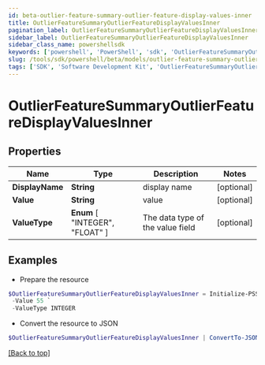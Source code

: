```yaml
---
id: beta-outlier-feature-summary-outlier-feature-display-values-inner
title: OutlierFeatureSummaryOutlierFeatureDisplayValuesInner
pagination_label: OutlierFeatureSummaryOutlierFeatureDisplayValuesInner
sidebar_label: OutlierFeatureSummaryOutlierFeatureDisplayValuesInner
sidebar_class_name: powershellsdk
keywords: ['powershell', 'PowerShell', 'sdk', 'OutlierFeatureSummaryOutlierFeatureDisplayValuesInner', 'BetaOutlierFeatureSummaryOutlierFeatureDisplayValuesInner'] 
slug: /tools/sdk/powershell/beta/models/outlier-feature-summary-outlier-feature-display-values-inner
tags: ['SDK', 'Software Development Kit', 'OutlierFeatureSummaryOutlierFeatureDisplayValuesInner', 'BetaOutlierFeatureSummaryOutlierFeatureDisplayValuesInner']
---
```



# OutlierFeatureSummaryOutlierFeatureDisplayValuesInner

## Properties

Name | Type | Description | Notes
------------ | ------------- | ------------- | -------------
**DisplayName** | **String** | display name | [optional] 
**Value** | **String** | value | [optional] 
**ValueType** |  **Enum** [  "INTEGER",    "FLOAT" ] | The data type of the value field | [optional] 

## Examples

- Prepare the resource
```powershell
$OutlierFeatureSummaryOutlierFeatureDisplayValuesInner = Initialize-PSSailpoint.BetaOutlierFeatureSummaryOutlierFeatureDisplayValuesInner  -DisplayName Aliza Chris `
 -Value 55 `
 -ValueType INTEGER
```

- Convert the resource to JSON
```powershell
$OutlierFeatureSummaryOutlierFeatureDisplayValuesInner | ConvertTo-JSON
```


[[Back to top]](#) 

